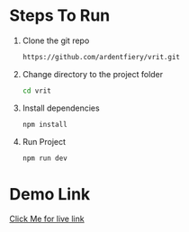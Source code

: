 # Steps To Run
 1. Clone the git repo
    ```sh 
    https://github.com/ardentfiery/vrit.git
    ```
 2. Change directory to the project folder
    ```sh
    cd vrit
    ```
 3. Install dependencies
    ```sh
    npm install
    ```
 5. Run Project
    ```sh
    npm run dev
    ```
# Demo Link
  [Click Me for live link](https://vrittask.netlify.app/)
